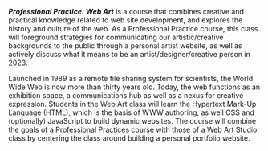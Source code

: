 **_Professional Practice: Web Art_** is a course that combines creative and practical knowledge related to web site development, and explores the history and culture of the web. As a Professional Practice course, this class will foreground strategies for communicating our artistic/creative backgrounds to the public through a personal artist website, as well as actively discuss what it means to be an artist/designer/creative person in 2023.

Launched in 1989 as a remote file sharing system for scientists, the World Wide Web is now more than thirty years old. Today, the web functions as an exhibition space, a communications hub as well as a nexus for creative expression. Students in the Web Art class will learn the Hypertext Mark-Up Language (HTML), which is the basis of WWW authoring, as well CSS and (optionally) JavaScript to build dynamic websites. The course will combine the goals of a Professional Practices course with those of a Web Art Studio class by centering the class around building a personal portfolio website.
